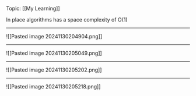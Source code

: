 Topic: [[My Learning]]

In place algorithms has a space complexity of O(1)

---
![[Pasted image 20241130204904.png]]

---
![[Pasted image 20241130205049.png]]

---
![[Pasted image 20241130205202.png]]

---
![[Pasted image 20241130205218.png]]
